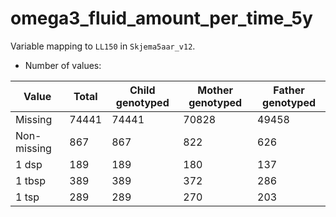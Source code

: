 # omega3_fluid_amount_per_time_5y
Variable mapping to `LL150` in `Skjema5aar_v12`.
- Number of values:

| Value | Total | Child genotyped | Mother genotyped | Father genotyped |
| ----- | ----- | --------------- | ---------------- | ---------------- |
| Missing | 74441 | 74441 | 70828 | 49458 |
| Non-missing | 867 | 867 | 822 | 626 |
| 1 dsp     | 189 | 189 | 180 |137 |
| 1 tbsp | 389 | 389 | 372 |286 |
| 1 tsp    | 289 | 289 | 270 |203 |



